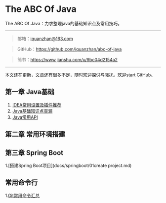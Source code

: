 # The ABC Of Java
The ABC Of Java：力求整理java的基础知识点及常用技巧。

----------------------------------------------------------

> 邮箱：iquanzhan@163.com

> GitHub：https://github.com/iquanzhan/abc-of-java

> 简书：https://www.jianshu.com/u/9bc04d2154a2

-------------------------------------------------------------------------------------------------

本文还在更新，文章还有很多不足，随时欢迎探讨与骚扰。欢迎start GitHub。



## 第一章 Java基础

1.  [IDEA常用设置及插件推荐](docs/01.md)
2.  [Java基础知识点查漏](docs/02basic.md)
3.  [Java常用API](docs/03.md)

## 第二章 常用环境搭建





## 第三章 Spring Boot

1.[搭建Spring Boot项目](docs/springboot/01create project.md)



## 常用命令行

1.[Git常用命令汇总](docs/04.md)
